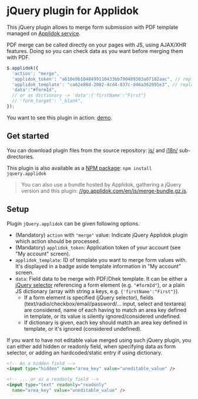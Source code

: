 # jQuery plugin for Applidok

This jQuery plugin allows to merge form submission with PDF template managed on [Applidok service](https://go.applidok.com).

PDF merge can be called directly on your pages with JS, using AJAX/XHR features. Doing so you can check data as you want before merging them with PDF.

```javascript
$.applidok({
  'action': "merge",
  'applidok_token': "a610e9b1048499110433bb790489303a07182aac", // replace by yours
  'applidok_template': "ca62e08d-2082-4cd4-837c-d46a362091e3", // replace by yours
  'data':"#formId",
  // or as dictionary -> 'data':{'firstName':"First"}
  // 'form_target': "_blank",
});
```

You want to see this plugin in action: [demo](http://rawgit.com/applicius/jquery.applidok/master/demo.html).

## Get started

You can download plugin files from the source repository: [js/](https://github.com/applicius/jquery.applidok/tree/master/js) and [i18n/](https://github.com/applicius/jquery.applidok/tree/master/js) sub-directories.

This plugin is also available as a [NPM package](https://www.npmjs.com/package/jquery.applidok): `npm install jquery.applidok`

> You can also use a bundle hosted by Applidok, gathering a jQuery version and this plugin: [//go.applidok.com/en/js/merge-bundle.gz.js](http://go.applidok.com/en/js/merge-bundle.gz.js).

## Setup

Plugin `jQuery.applidok` can be given following options.

- (Mandatory) `action` with `"merge"` value: Indicate jQuery Applidok plugin which action should be processed.
- (Mandatory) `applidok_token`: Application token of your account (see "My account" screen).
- `applidok_template`: ID of template you want to merge form values with. It's displayed in a badge aside template information in "My account" screen.
- `data`: Field data to be merge with PDF/Dhek template. It can be either a [jQuery selector](http://api.jquery.com/category/selectors/) referencing a form element (e.g. `"#formId"`), or a plain JS dictionary (array with string a keys, e.g. `{'firstName':"First"}`). 
  - If a form element is specified (jQuery selector), fields (text/radio/checkbox/email/password/... input, select and textarea) are considered, name of each having to match an area key defined in template, or its value is silently ignored/considered undefined.
  - If dictionary is given, each key should match an area key defined in template, or it's ignored (considered undefined).

If you want to have not editable value merged using such jQuery plugin, you can either add hidden or readonly field, when specifying data as form selector, or adding an hardcoded/static entry if using dictionary.

```html
<!-- As a hidden field -->
<input type="hidden" name="area_key" value="uneditable_value" />

<!-- ... or as a readonly field -->
<input type="text" readonly="readonly"
  name="area_key" value="uneditable_value" />

```
